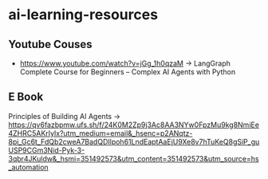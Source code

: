 # ai-learning-resources


##  Youtube Couses
- https://www.youtube.com/watch?v=jGg_1h0qzaM -> LangGraph Complete Course for Beginners – Complex AI Agents with Python

## E Book

Principles of Building AI Agents -> https://qv6fazbpmw.ufs.sh/f/24K0M2Zp9j3Ac8AA3NYw0FpzMu9kg8NmiEe4ZHRC5AKrIylx?utm_medium=email&_hsenc=p2ANqtz-8pi_Gc6t_FdQb2cweA7BadQDIlpoh61LndEaptAaEjU9Xe8v7hTuKeQ8gSiP_guUSP9CGm3Nid-Pyk-3-3qbr4JKuldw&_hsmi=351492573&utm_content=351492573&utm_source=hs_automation
